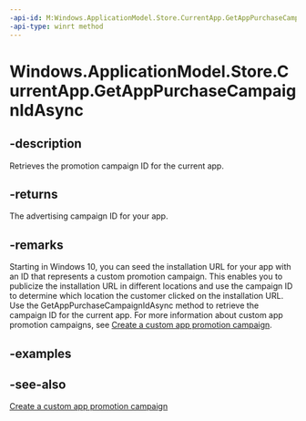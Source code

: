 ```yaml
---
-api-id: M:Windows.ApplicationModel.Store.CurrentApp.GetAppPurchaseCampaignIdAsync
-api-type: winrt method
---
```


<!-- Method syntax
public Windows.Foundation.IAsyncOperation<string> GetAppPurchaseCampaignIdAsync()
-->

# Windows.ApplicationModel.Store.CurrentApp.GetAppPurchaseCampaignIdAsync

## -description
Retrieves the promotion campaign ID for the current app.

## -returns
The advertising campaign ID for your app.

## -remarks
Starting in Windows 10, you can seed the installation URL for your app with an ID that represents a custom promotion campaign. This enables you to publicize the installation URL in different locations and use the campaign ID to determine which location the customer clicked on the installation URL. Use the GetAppPurchaseCampaignIdAsync method to retrieve the campaign ID for the current app. For more information about custom app promotion campaigns, see [Create a custom app promotion campaign](https://msdn.microsoft.com/windows/uwp/publish/create-a-custom-app-promotion-campaign).

## -examples

## -see-also
[Create a custom app promotion campaign](https://msdn.microsoft.com/windows/uwp/publish/create-a-custom-app-promotion-campaign)
